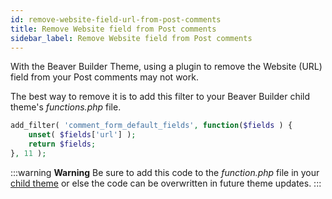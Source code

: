 ```yaml
---
id: remove-website-field-url-from-post-comments
title: Remove Website field from Post comments
sidebar_label: Remove Website field from Post comments
---
```


With the Beaver Builder Theme, using a plugin to remove the Website (URL) field from your Post comments may not work.

The best way to remove it is to add this filter to your Beaver Builder child theme's _functions.php_ file.

```php
add_filter( 'comment_form_default_fields', function($fields ) {
    unset( $fields['url'] );
    return $fields;
}, 11 );
```

:::warning **Warning**
Be sure to add this code to the _function.php_ file in your [child theme](/bb-theme/getting-started/do-i-need-to-install-the-beaver-builder-child-theme.md) or else the code can be overwritten in future theme updates.
:::
